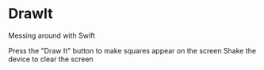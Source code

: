 # DrawIt
Messing around with Swift

Press the "Draw It" button to make squares appear on the screen
Shake the device to clear the screen
